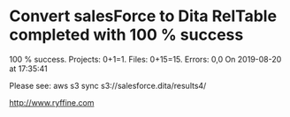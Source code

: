 # Convert salesForce to Dita RelTable completed with 100 % success

100 % success. Projects: 0+1=1.  Files: 0+15=15. Errors: 0,0  On 2019-08-20 at 17:35:41



Please see: aws s3 sync s3://salesforce.dita/results4/

http://www.ryffine.com

